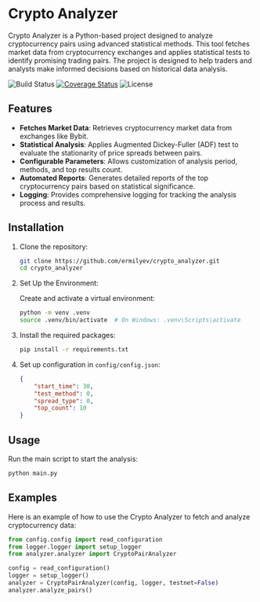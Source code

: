 # Crypto Analyzer

Crypto Analyzer is a Python-based project designed to analyze cryptocurrency pairs using advanced statistical methods. This tool fetches market data from cryptocurrency exchanges and applies statistical tests to identify promising trading pairs. The project is designed to help traders and analysts make informed decisions based on historical data analysis.

![Build Status](https://github.com/Ermilyev/cryptopairanalyzer/actions/workflows/ci.yml/badge.svg)
[![Coverage Status](https://coveralls.io/repos/github/Ermilyev/cryptopairanalyzer/badge.svg?branch=main)](https://coveralls.io/github/Ermilyev/cryptopairanalyzer?branch=main)
![License](https://img.shields.io/github/license/Ermilyev/cryptopairanalyzer.svg)

## Features

- **Fetches Market Data**: Retrieves cryptocurrency market data from exchanges like Bybit.
- **Statistical Analysis**: Applies Augmented Dickey-Fuller (ADF) test to evaluate the stationarity of price spreads between pairs.
- **Configurable Parameters**: Allows customization of analysis period, methods, and top results count.
- **Automated Reports**: Generates detailed reports of the top cryptocurrency pairs based on statistical significance.
- **Logging**: Provides comprehensive logging for tracking the analysis process and results.

## Installation

1. Clone the repository:
    ```sh
    git clone https://github.com/ermilyev/crypto_analyzer.git
    cd crypto_analyzer
    ```

2. Set Up the Environment:

    Create and activate a virtual environment:
    ```sh
    python -m venv .venv
    source .venv/bin/activate  # On Windows: .venv\Scripts\activate
    ```

3. Install the required packages:
    ```sh
    pip install -r requirements.txt
    ```

4. Set up configuration in `config/config.json`:
    ```json
    {
        "start_time": 30,
        "test_method": 0,
        "spread_type": 0,
        "top_count": 10
    }
    ```

## Usage

Run the main script to start the analysis:
```sh
python main.py
 ```
## Examples

Here is an example of how to use the Crypto Analyzer to fetch and analyze cryptocurrency data:

```python
from config.config import read_configuration
from logger.logger import setup_logger
from analyzer.analyzer import CryptoPairAnalyzer

config = read_configuration()
logger = setup_logger()
analyzer = CryptoPairAnalyzer(config, logger, testnet=False)
analyzer.analyze_pairs()
```